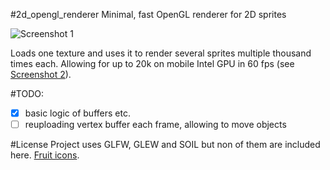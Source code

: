 #2d_opengl_renderer
Minimal, fast OpenGL renderer for 2D sprites

![Screenshot 1](https://raw.githubusercontent.com/Tchayen/2d_opengl_renderer/master/screenshot1.png)

Loads one texture and uses it to render several sprites multiple thousand times each. Allowing for up to 20k on mobile Intel GPU in 60 fps (see [Screenshot 2](https://raw.githubusercontent.com/Tchayen/2d_opengl_renderer/master/screenshot2.png)).

#TODO:
- [x] basic logic of buffers etc.
- [ ] reuploading vertex buffer each frame, allowing to move objects

#License
Project uses GLFW, GLEW and SOIL but non of them are included here. [Fruit icons](http://www.flaticon.com/packs/gastronomy-set).
